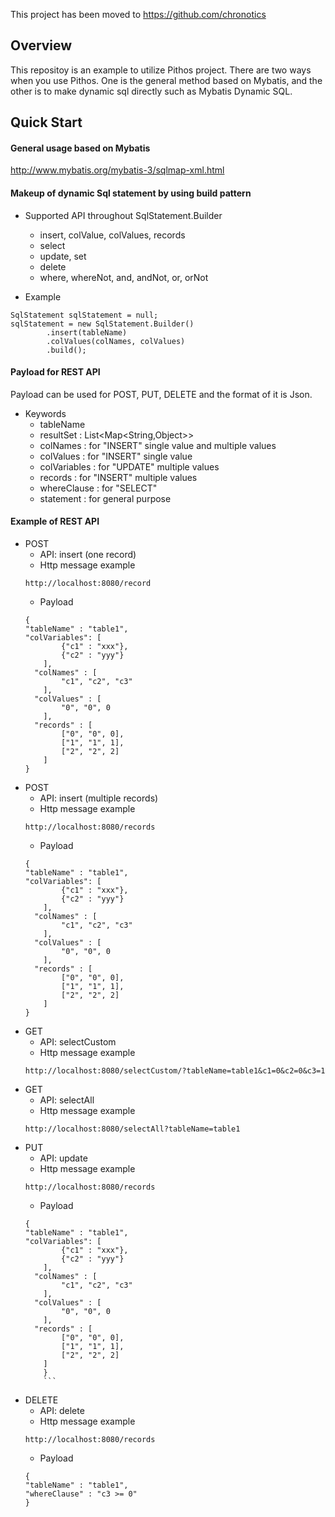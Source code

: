 This project has been moved to https://github.com/chronotics

## Overview
This repositoy is an example to utilize Pithos project.
There are two ways when you use Pithos. One is the general method based on Mybatis, and the other is to make dynamic sql directly such as Mybatis Dynamic SQL.
## Quick Start
#### General usage based on Mybatis
http://www.mybatis.org/mybatis-3/sqlmap-xml.html
#### Makeup of dynamic Sql statement by using build pattern
* Supported API throughout SqlStatement.Builder
	* insert, colValue, colValues, records
	* select
	* update, set
	* delete
	* where, whereNot, and, andNot, or, orNot

* Example
```
SqlStatement sqlStatement = null;
sqlStatement = new SqlStatement.Builder()
		.insert(tableName)
		.colValues(colNames, colValues)
		.build();
```
#### Payload for REST API
Payload can be used for POST, PUT, DELETE and the format of it is Json.
* Keywords
	* tableName
	* resultSet : List<Map<String,Object>>
	* colNames : for "INSERT" single value and multiple values
	* colValues : for "INSERT" single value
	* colVariables : for "UPDATE" multiple values
	* records : for "INSERT" multiple values
	* whereClause : for "SELECT"
	* statement : for general purpose

#### Example of REST API
* POST 
	* API: insert (one record)
	* Http message example
	```
	http://localhost:8080/record
	```
	* Payload
	```
	{
	"tableName" : "table1",
	"colVariables": [
			{"c1" : "xxx"},
		    {"c2" : "yyy"}
	    ],
	  "colNames" : [
		  	"c1", "c2", "c3"
	    ],
	  "colValues" : [
		    "0", "0", 0
	    ],
	  "records" : [
		    ["0", "0", 0],
		    ["1", "1", 1],
		    ["2", "2", 2]
	    ]
	}
	```
* POST
	* API: insert (multiple records)
	* Http message example
	```
	http://localhost:8080/records
	```
	* Payload
	```
	{
	"tableName" : "table1",
	"colVariables": [
			{"c1" : "xxx"},
		    {"c2" : "yyy"}
	    ],
	  "colNames" : [
		  	"c1", "c2", "c3"
	    ],
	  "colValues" : [
		    "0", "0", 0
	    ],
	  "records" : [
		    ["0", "0", 0],
		    ["1", "1", 1],
		    ["2", "2", 2]
	    ]
	}
	```
* GET
	* API: selectCustom
 	* Http message example
	```
	http://localhost:8080/selectCustom/?tableName=table1&c1=0&c2=0&c3=1
	```
* GET
	* API: selectAll
	* Http message example
	```
	http://localhost:8080/selectAll?tableName=table1
	```
* PUT
	* API: update
	* Http message example
	```
	http://localhost:8080/records
	```
	* Payload
	```
	{
	"tableName" : "table1",
	"colVariables": [
			{"c1" : "xxx"},
		    {"c2" : "yyy"}
	    ],
	  "colNames" : [
		  	"c1", "c2", "c3"
	    ],
	  "colValues" : [
		    "0", "0", 0
	    ],
	  "records" : [
		    ["0", "0", 0],
		    ["1", "1", 1],
		    ["2", "2", 2]
	    ]
		}
		```
* DELETE
	* API: delete
	* Http message example
	```
	http://localhost:8080/records
	```
	* Payload
	```
	{
	"tableName" : "table1",
	"whereClause" : "c3 >= 0"
	}
	```
